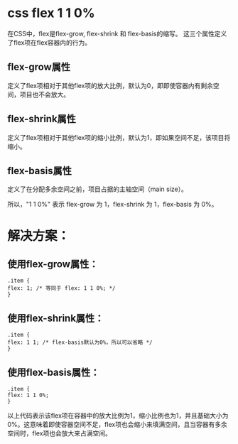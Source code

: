 
# css flex 1 1 0%
在CSS中，flex是flex-grow, flex-shrink 和 flex-basis的缩写。
这三个属性定义了flex项在flex容器内的行为。

## flex-grow属性
定义了flex项相对于其他flex项的放大比例，默认为0，即即使容器内有剩余空间，项目也不会放大。

## flex-shrink属性
定义了flex项相对于其他flex项的缩小比例，默认为1，即如果空间不足，该项目将缩小。

## flex-basis属性

定义了在分配多余空间之前，项目占据的主轴空间（main size）。

所以，"1 1 0%" 表示 flex-grow 为 1，flex-shrink 为 1，flex-basis 为 0%。

# 解决方案：

## 使用flex-grow属性：
```
.item {
flex: 1; /* 等同于 flex: 1 1 0%; */
}
```

## 使用flex-shrink属性：
```
.item {
flex: 1 1; /* flex-basis默认为0%，所以可以省略 */
}
```
## 使用flex-basis属性：
```
.item {
flex: 1 1 0%;
}
```
以上代码表示该flex项在容器中的放大比例为1，缩小比例也为1，并且基础大小为0%。这意味着即使容器空间不足，flex项也会缩小来填满空间，且当容器有多余空间时，flex项也会放大来占满空间。